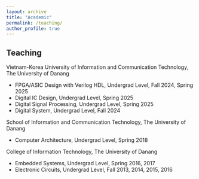 ```yaml
---
layout: archive
title: "Academic"
permalink: /teaching/
author_profile: true
---
```

<!-- 
## Awards/Scholarships  

## Service to scientific community (as reviewer)  
-->
## Teaching

Vietnam-Korea University of Information and Communication Technology, The University of Danang
* FPGA/ASIC Design with Verilog HDL, Undergrad Level, Fall 2024, Spring 2025
* Digital IC Design, Undergrad Level, Spring 2025
* Digital Signal Processing, Undergrad Level, Spring 2025
* Digital System, Undergrad Level, Fall 2024

<!--
* CS2024: System Programming, Undergrad Level, Fall 2024
* CE2023: Measurement Instruments, Undergrad Level, Fall 2024
-->

School of Information and Communication Technology, The University of Danang
* Computer Architecture, Undergrad Level, Spring 2018

College of Information Technology, The University of Danang
* Embedded Systems, Undergrad Level, Spring 2016, 2017
* Electronic Circuits, Undergrad Level, Fall 2013, 2014, 2015, 2016